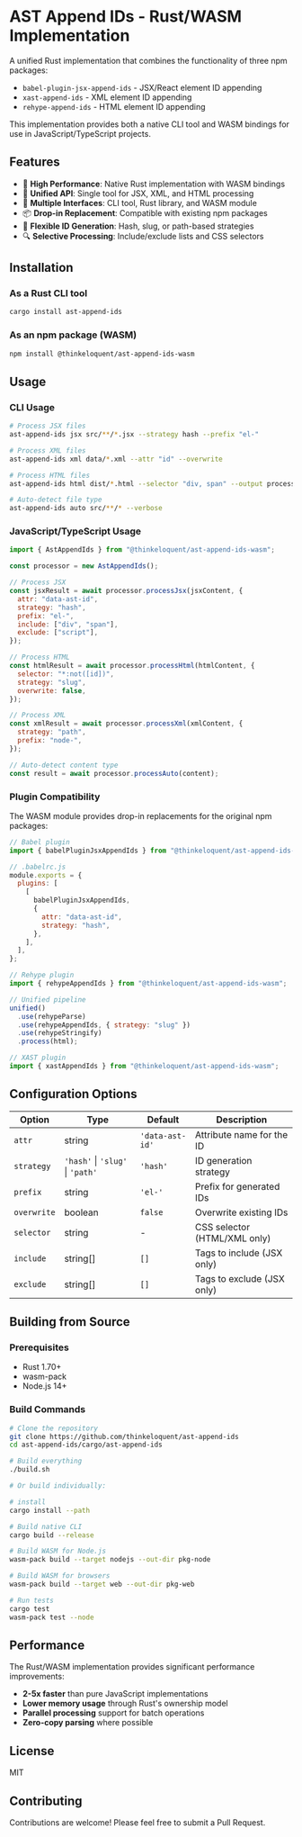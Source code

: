 # AST Append IDs - Rust/WASM Implementation

A unified Rust implementation that combines the functionality of three npm packages:

- `babel-plugin-jsx-append-ids` - JSX/React element ID appending
- `xast-append-ids` - XML element ID appending
- `rehype-append-ids` - HTML element ID appending

This implementation provides both a native CLI tool and WASM bindings for use in JavaScript/TypeScript projects.

## Features

- 🚀 **High Performance**: Native Rust implementation with WASM bindings
- 🎯 **Unified API**: Single tool for JSX, XML, and HTML processing
- 🔧 **Multiple Interfaces**: CLI tool, Rust library, and WASM module
- 📦 **Drop-in Replacement**: Compatible with existing npm packages
- 🎨 **Flexible ID Generation**: Hash, slug, or path-based strategies
- 🔍 **Selective Processing**: Include/exclude lists and CSS selectors

## Installation

### As a Rust CLI tool

```bash
cargo install ast-append-ids
```

### As an npm package (WASM)

```bash
npm install @thinkeloquent/ast-append-ids-wasm
```

## Usage

### CLI Usage

```bash
# Process JSX files
ast-append-ids jsx src/**/*.jsx --strategy hash --prefix "el-"

# Process XML files
ast-append-ids xml data/*.xml --attr "id" --overwrite

# Process HTML files
ast-append-ids html dist/*.html --selector "div, span" --output processed/

# Auto-detect file type
ast-append-ids auto src/**/* --verbose
```

### JavaScript/TypeScript Usage

```javascript
import { AstAppendIds } from "@thinkeloquent/ast-append-ids-wasm";

const processor = new AstAppendIds();

// Process JSX
const jsxResult = await processor.processJsx(jsxContent, {
  attr: "data-ast-id",
  strategy: "hash",
  prefix: "el-",
  include: ["div", "span"],
  exclude: ["script"],
});

// Process HTML
const htmlResult = await processor.processHtml(htmlContent, {
  selector: "*:not([id])",
  strategy: "slug",
  overwrite: false,
});

// Process XML
const xmlResult = await processor.processXml(xmlContent, {
  strategy: "path",
  prefix: "node-",
});

// Auto-detect content type
const result = await processor.processAuto(content);
```

### Plugin Compatibility

The WASM module provides drop-in replacements for the original npm packages:

```javascript
// Babel plugin
import { babelPluginJsxAppendIds } from "@thinkeloquent/ast-append-ids-wasm";

// .babelrc.js
module.exports = {
  plugins: [
    [
      babelPluginJsxAppendIds,
      {
        attr: "data-ast-id",
        strategy: "hash",
      },
    ],
  ],
};

// Rehype plugin
import { rehypeAppendIds } from "@thinkeloquent/ast-append-ids-wasm";

// Unified pipeline
unified()
  .use(rehypeParse)
  .use(rehypeAppendIds, { strategy: "slug" })
  .use(rehypeStringify)
  .process(html);

// XAST plugin
import { xastAppendIds } from "@thinkeloquent/ast-append-ids-wasm";
```

## Configuration Options

| Option      | Type                             | Default         | Description                  |
| ----------- | -------------------------------- | --------------- | ---------------------------- |
| `attr`      | string                           | `'data-ast-id'` | Attribute name for the ID    |
| `strategy`  | `'hash'` \| `'slug'` \| `'path'` | `'hash'`        | ID generation strategy       |
| `prefix`    | string                           | `'el-'`         | Prefix for generated IDs     |
| `overwrite` | boolean                          | `false`         | Overwrite existing IDs       |
| `selector`  | string                           | -               | CSS selector (HTML/XML only) |
| `include`   | string[]                         | `[]`            | Tags to include (JSX only)   |
| `exclude`   | string[]                         | `[]`            | Tags to exclude (JSX only)   |

## Building from Source

### Prerequisites

- Rust 1.70+
- wasm-pack
- Node.js 14+

### Build Commands

```bash
# Clone the repository
git clone https://github.com/thinkeloquent/ast-append-ids
cd ast-append-ids/cargo/ast-append-ids

# Build everything
./build.sh

# Or build individually:

# install
cargo install --path

# Build native CLI
cargo build --release

# Build WASM for Node.js
wasm-pack build --target nodejs --out-dir pkg-node

# Build WASM for browsers
wasm-pack build --target web --out-dir pkg-web

# Run tests
cargo test
wasm-pack test --node
```

## Performance

The Rust/WASM implementation provides significant performance improvements:

- **2-5x faster** than pure JavaScript implementations
- **Lower memory usage** through Rust's ownership model
- **Parallel processing** support for batch operations
- **Zero-copy parsing** where possible

## License

MIT

## Contributing

Contributions are welcome! Please feel free to submit a Pull Request.
